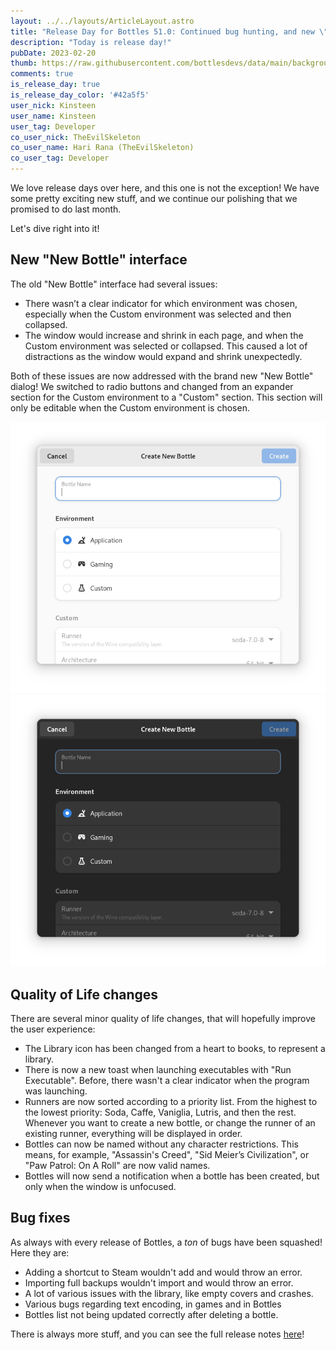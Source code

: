 ```yaml
---
layout: ../../layouts/ArticleLayout.astro
title: "Release Day for Bottles 51.0: Continued bug hunting, and new \"New Bottle\" interface!"
description: "Today is release day!"
pubDate: 2023-02-20
thumb: https://raw.githubusercontent.com/bottlesdevs/data/main/backgrounds/50.png
comments: true
is_release_day: true
is_release_day_color: '#42a5f5'
user_nick: Kinsteen
user_name: Kinsteen
user_tag: Developer
co_user_nick: TheEvilSkeleton
co_user_name: Hari Rana (TheEvilSkeleton)
co_user_tag: Developer
---
```


We love release days over here, and this one is not the exception! We have some pretty exciting new stuff, and we continue our polishing that we promised to do last month.

Let's dive right into it!

## New "New Bottle" interface
The old "New Bottle" interface had several issues:
- There wasn’t a clear indicator for which environment was chosen, especially when the Custom environment was selected and then collapsed.
- The window would increase and shrink in each page, and when the Custom environment was selected or collapsed. This caused a lot of distractions as the window would expand and shrink unexpectedly.

Both of these issues are now addressed with the brand new "New Bottle" dialog! We switched to radio buttons and changed from an expander section for the Custom environment to a "Custom" section. This section will only be editable when the Custom environment is chosen.

<img tooltip="New Bottle Dialog" class="on-light" src="/uploads/bottles-new-bottle-light.png" />
<img tooltip="New Bottle Dialog" class="on-dark" src="/uploads/bottles-new-bottle-dark.png" />

## Quality of Life changes
There are several minor quality of life changes, that will hopefully improve the user experience:
- The Library icon has been changed from a heart to books, to represent a library.
- There is now a new toast when launching executables with "Run Executable". Before, there wasn't a clear indicator when the program was launching.
- Runners are now sorted according to a priority list. From the highest to the lowest priority: Soda, Caffe, Vaniglia, Lutris, and then the rest. Whenever you want to create a new bottle, or change the runner of an existing runner, everything will be displayed in order.
- Bottles can now be named without any character restrictions. This means, for example, "Assassin's Creed", "Sid Meier’s Civilization", or "Paw Patrol: On A Roll" are now valid names.
- Bottles will now send a notification when a bottle has been created, but only when the window is unfocused.

## Bug fixes
As always with every release of Bottles, a *ton* of bugs have been squashed! Here they are:
- Adding a shortcut to Steam wouldn't add and would throw an error.
- Importing full backups wouldn't import and would throw an error.
- A lot of various issues with the library, like empty covers and crashes.
- Various bugs regarding text encoding, in games and in Bottles
- Bottles list not being updated correctly after deleting a bottle.

There is always more stuff, and you can see the full release notes [here](https://github.com/bottlesdevs/Bottles/releases/tag/51.0)!
